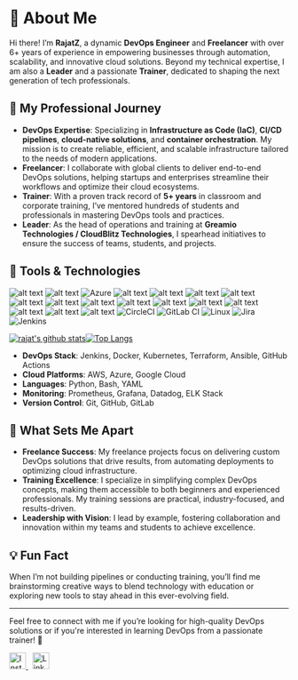 # 👋 About Me

Hi there! I’m **RajatZ**, a dynamic **DevOps Engineer** and **Freelancer** with over 6+ years of experience in empowering businesses through automation, scalability, and innovative cloud solutions. Beyond my technical expertise, I am also a **Leader** and a passionate **Trainer**, dedicated to shaping the next generation of tech professionals.



## 🚀 My Professional Journey

- **DevOps Expertise**: Specializing in **Infrastructure as Code (IaC)**, **CI/CD pipelines**, **cloud-native solutions**, and **container orchestration**. My mission is to create reliable, efficient, and scalable infrastructure tailored to the needs of modern applications.
- **Freelancer**: I collaborate with global clients to deliver end-to-end DevOps solutions, helping startups and enterprises streamline their workflows and optimize their cloud ecosystems.
- **Trainer**: With a proven track record of **5+ years** in classroom and corporate training, I’ve mentored hundreds of students and professionals in mastering DevOps tools and practices.
- **Leader**: As the head of operations and training at **Greamio Technologies / CloudBlitz Technologies**, I spearhead initiatives to ensure the success of teams, students, and projects.

## 🔧 Tools & Technologies

![alt text](https://img.shields.io/badge/Amazon-FF9900.svg?style=for-the-badge&logo=Amazon&logoColor=white)
![alt text](https://img.shields.io/badge/Google%20Cloud-4285F4.svg?style=for-the-badge&logo=Google-Cloud&logoColor=white)
![Azure](https://img.shields.io/badge/azure-%230072C6.svg?style=for-the-badge&logo=microsoftazure&logoColor=white)
![alt text](https://img.shields.io/badge/Alibaba%20Cloud-FF6A00.svg?style=for-the-badge&logo=Alibaba-Cloud&logoColor=white)
![alt text](https://img.shields.io/badge/Terraform-844FBA.svg?style=for-the-badge&logo=Terraform&logoColor=white)
![alt text](https://img.shields.io/badge/Apache%20Maven-C71A36.svg?style=for-the-badge&logo=Apache-Maven&logoColor=white)
![alt text](https://img.shields.io/badge/Kubernetes-326CE5.svg?style=for-the-badge&logo=Kubernetes&logoColor=white)
![alt text](https://img.shields.io/badge/Docker-2496ED.svg?style=for-the-badge&logo=Docker&logoColor=white)
![alt text](https://img.shields.io/badge/Ansible-EE0000.svg?style=for-the-badge&logo=Ansible&logoColor=white)
![alt text](https://img.shields.io/badge/GNU%20Bash-4EAA25.svg?style=for-the-badge&logo=GNU-Bash&logoColor=white)
![alt text](https://img.shields.io/badge/Python-3776AB.svg?style=for-the-badge&logo=Python&logoColor=white)
![alt text](https://img.shields.io/badge/YAML-CB171E.svg?style=for-the-badge&logo=YAML&logoColor=white)
![alt text](https://img.shields.io/badge/Prometheus-E6522C.svg?style=for-the-badge&logo=Prometheus&logoColor=white)
![alt text](https://img.shields.io/badge/Grafana-F46800.svg?style=for-the-badge&logo=Grafana&logoColor=white)
![alt text](https://img.shields.io/badge/Datadog-632CA6.svg?style=for-the-badge&logo=Datadog&logoColor=white)
![alt text](https://img.shields.io/badge/GitHub-181717.svg?style=for-the-badge&logo=GitHub&logoColor=white)
![alt text](https://img.shields.io/badge/GitLab-FC6D26.svg?style=for-the-badge&logo=GitLab&logoColor=white)
![CircleCI](https://img.shields.io/badge/circle%20ci-%23161616.svg?style=for-the-badge&logo=circleci&logoColor=white)
![GitLab CI](https://img.shields.io/badge/gitlab%20ci-%23181717.svg?style=for-the-badge&logo=gitlab&logoColor=white)
![Linux](https://img.shields.io/badge/Linux-FCC624?style=for-the-badge&logo=linux&logoColor=black)  ![Jira](https://img.shields.io/badge/jira-%230A0FFF.svg?style=for-the-badge&logo=jira&logoColor=white)	![Jenkins](https://img.shields.io/badge/jenkins-%232C5263.svg?style=for-the-badge&logo=jenkins&logoColor=white)


[![rajat's github stats](https://github-readme-stats.vercel.app/api?username=rajatpzade)](https://github.com/rajatpzade)[![Top Langs](https://github-readme-stats.vercel.app/api/top-langs/?username=rajatpzade&layout=compact)](https://github.com/rajatpzade)



- **DevOps Stack**: Jenkins, Docker, Kubernetes, Terraform, Ansible, GitHub Actions
- **Cloud Platforms**: AWS, Azure, Google Cloud
- **Languages**: Python, Bash, YAML
- **Monitoring**: Prometheus, Grafana, Datadog, ELK Stack
- **Version Control**: Git, GitHub, GitLab

## 🌟 What Sets Me Apart

- **Freelance Success**: My freelance projects focus on delivering custom DevOps solutions that drive results, from automating deployments to optimizing cloud infrastructure.
- **Training Excellence**: I specialize in simplifying complex DevOps concepts, making them accessible to both beginners and experienced professionals. My training sessions are practical, industry-focused, and results-driven.
- **Leadership with Vision**: I lead by example, fostering collaboration and innovation within my teams and students to achieve excellence.

## 💡 Fun Fact

When I’m not building pipelines or conducting training, you’ll find me brainstorming creative ways to blend technology with education or exploring new tools to stay ahead in this ever-evolving field.

---

Feel free to connect with me if you’re looking for high-quality DevOps solutions or if you're interested in learning DevOps from a passionate trainer! 🚀


<p align="left"> <a href="https://www.instagram.com/rajatpz/" target="_blank"> <img src="https://cdn.jsdelivr.net/npm/simple-icons@v5/icons/instagram.svg" alt="Instagram" width="30" height="30"/> </a> &nbsp; <a href="www.linkedin.com/in/rajat-zade123/" target="_blank"> <img src="https://cdn.jsdelivr.net/npm/simple-icons@v5/icons/linkedin.svg" alt="LinkedIn" width="30" height="30"/> </a> </p>



